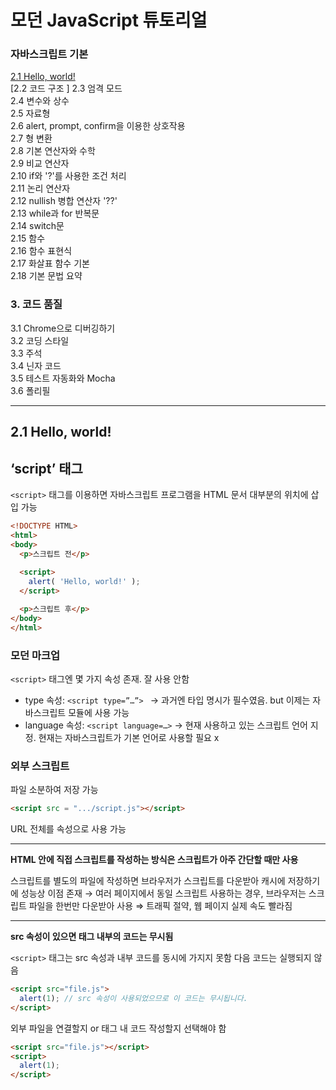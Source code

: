 # 모던 JavaScript 튜토리얼
### 자바스크립트 기본
[2.1 Hello, world!](#21-hello-world)  
[2.2 코드 구조 ] 
2.3 엄격 모드  
2.4 변수와 상수  
2.5 자료형  
2.6 alert, prompt, confirm을 이용한 상호작용  
2.7 형 변환  
2.8 기본 연산자와 수학  
2.9 비교 연산자  
2.10 if와 '?'를 사용한 조건 처리  
2.11 논리 연산자  
2.12 nullish 병합 연산자 '??'  
2.13 while과 for 반복문  
2.14 switch문  
2.15 함수  
2.16 함수 표현식  
2.17 화살표 함수 기본  
2.18 기본 문법 요약   

### 3. 코드 품질
3.1 Chrome으로 디버깅하기  
3.2 코딩 스타일  
3.3 주석  
3.4 닌자 코드  
3.5 테스트 자동화와 Mocha  
3.6 폴리필  

---

## 2.1 Hello, world!
## ‘script’ 태그

`<script>` 태그를 이용하면 자바스크립트 프로그램을 HTML 문서 대부분의 위치에 삽입 가능

```html
<!DOCTYPE HTML>
<html>
<body>
  <p>스크립트 전</p>
  
  <script>
    alert( 'Hello, world!' );
  </script>

  <p>스크립트 후</p>
</body>
</html>
```

### 모던 마크업
`<script>` 태그엔 몇 가지 속성 존재. 잘 사용 안함

- type 속성: `<script type=”…”> `
→ 과거엔 타입 명시가 필수였음. but 이제는 자바스크립트 모듈에 사용 가능
- language 속성: `<script language=…>`
→ 현재 사용하고 있는 스크립트 언어 지정. 현재는 자바스크립트가 기본 언어로 사용할 필요 x

### 외부 스크립트
파일 소분하여 저장 가능 

```html
<script src = ".../script.js"></script>
```

URL 전체를 속성으로 사용 가능 

---

**HTML 안에 직접 스크립트를 작성하는 방식은 스크립트가 아주 간단할 때만 사용**

스크립트를 별도의 파일에 작성하면 브라우저가 스크립트를 다운받아 캐시에 저장하기에 성능상 이점 존재 
→ 여러 페이지에서 동일 스크립트 사용하는 경우, 브라우저는 스크립트 파일을 한번만 다운받아 사용 
⇒ 트래픽 절약, 웹 페이지 실제 속도 빨라짐 

---

**src 속성이 있으면 태그 내부의 코드는 무시됨**

`<script>` 태그는 src 속성과 내부 코드를 동시에 가지지 못함
다음 코드는 실행되지 않음

```html
<script src="file.js">
  alert(1); // src 속성이 사용되었으므로 이 코드는 무시됩니다.
</script>
```

외부 파일을 연결할지 or 태그 내 코드 작성할지 선택해야 함

```html
<script src="file.js"></script>
<script>
  alert(1);
</script>
```
